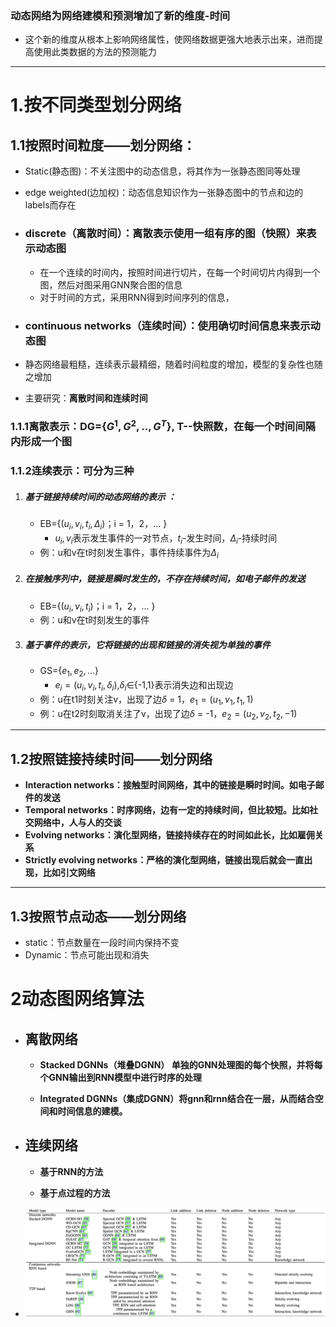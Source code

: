 ### 动态网络为网络建模和预测增加了新的维度-时间

- 这个新的维度从根本上影响网络属性，使网络数据更强大地表示出来，进而提高使用此类数据的方法的预测能力

------

# 1.按不同类型划分网络

## 1.1按照时间粒度——划分网络：

- Static(静态图)：不关注图中的动态信息，将其作为一张静态图同等处理

- edge weighted(边加权)：动态信息知识作为一张静态图中的节点和边的labels而存在

- ### **discrete（离散时间）：离散表示使用一组有序的图（快照）来表示动态图**
  
  - 在一个连续的时间内，按照时间进行切片，在每一个时间切片内得到一个图，然后对图采用GNN聚合图的信息
  - 对于时间的方式，采用RNN得到时间序列的信息，
  
- ### **continuous networks（连续时间）：使用确切时间信息来表示动态图**

- 静态网络最粗糙，连续表示最精细，随着时间粒度的增加，模型的复杂性也随之增加

- 主要研究：**离散时间和连续时间**

### 1.1.1离散表示：DG={$G^1,G^2,..,G^T$},   T--快照数，在每一个时间间隔内形成一个图

### 1.1.2连续表示：可分为三种

1. ##### 基于链接持续时间的动态网络的表示  ：

   - EB={($u_i,v_i,t_i,\Delta_i$)；i = 1，2，... } 
     -  $u_i,v_i$表示发生事件的一对节点，$t_i$-发生时间，$\Delta_i$-持续时间
   - 例：u和v在t时刻发生事件，事件持续事件为$\Delta_i$

2. ##### 在接触序列中，链接是瞬时发生的，不存在持续时间，如电子邮件的发送

   - EB={($u_i,v_i,t_i$)；i = 1，2，... } 
   - 例：u和v在t时刻发生的事件

3. ##### 基于事件的表示，它将链接的出现和链接的消失视为单独的事件

   - GS={$e_1,e_2,...$}  
     - $e_i = (u_i,v_i,t_i,\delta_i)$,$\delta_i$∈{-1,1}表示消失边和出现边
   - 例：u在t1时刻关注v，出现了边$\delta$ = 1，$e_1 = (u_1,v_1,t_1,1)$
   - 例：u在t2时刻取消关注了v，出现了边$\delta$ = -1，$e_2 = (u_2,v_2,t_2,-1)$

------

## 1.2按照链接持续时间——划分网络

- **Interaction networks：接触型时间网络，其中的链接是瞬时时间。如电子邮件的发送**
- **Temporal networks：时序网络，边有一定的持续时间，但比较短。比如社交网络中，人与人的交谈**
- **Evolving networks：演化型网络，链接持续存在的时间如此长，比如雇佣关系**
- **Strictly evolving networks：严格的演化型网络，链接出现后就会一直出现，比如引文网络**

------

## 1.3按照节点动态——划分网络

- static：节点数量在一段时间内保持不变
- Dynamic：节点可能出现和消失

# 2动态图网络算法

- ## 离散网络

  - **Stacked DGNNs（堆叠DGNN） 单独的GNN处理图的每个快照，并将每个GNN输出到RNN模型中进行时序的处理**

  - **Integrated DGNNs（集成DGNN）将gnn和rnn结合在一层，从而结合空间和时间信息的建模。**

- ## 连续网络

  - **基于RNN的方法**

  - **基于点过程的方法**

- <img src="img/dy1.png" alt="dy1" style="zoom:80%;" />



